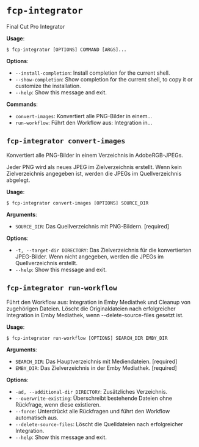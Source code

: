 # `fcp-integrator`

Final Cut Pro Integrator

**Usage**:

```console
$ fcp-integrator [OPTIONS] COMMAND [ARGS]...
```

**Options**:

* `--install-completion`: Install completion for the current shell.
* `--show-completion`: Show completion for the current shell, to copy it or customize the installation.
* `--help`: Show this message and exit.

**Commands**:

* `convert-images`: Konvertiert alle PNG-Bilder in einem...
* `run-workflow`: Führt den Workflow aus: Integration in...

## `fcp-integrator convert-images`

Konvertiert alle PNG-Bilder in einem Verzeichnis in AdobeRGB-JPEGs.

Jeder PNG wird als neues JPEG im Zielverzeichnis erstellt. Wenn kein Zielverzeichnis angegeben ist, werden die JPEGs im Quellverzeichnis abgelegt.

**Usage**:

```console
$ fcp-integrator convert-images [OPTIONS] SOURCE_DIR
```

**Arguments**:

* `SOURCE_DIR`: Das Quellverzeichnis mit PNG-Bildern.  [required]

**Options**:

* `-t, --target-dir DIRECTORY`: Das Zielverzeichnis für die konvertierten JPEG-Bilder. Wenn nicht angegeben, werden die JPEGs im Quellverzeichnis erstellt.
* `--help`: Show this message and exit.

## `fcp-integrator run-workflow`

Führt den Workflow aus: Integration in Emby Mediathek und Cleanup von zugehörigen Dateien.
Löscht die Originaldateien nach erfolgreicher Integration in Emby Mediathek, wenn --delete-source-files gesetzt ist.

**Usage**:

```console
$ fcp-integrator run-workflow [OPTIONS] SEARCH_DIR EMBY_DIR
```

**Arguments**:

* `SEARCH_DIR`: Das Hauptverzeichnis mit Mediendateien.  [required]
* `EMBY_DIR`: Das Zielverzeichnis in der Emby Mediathek.  [required]

**Options**:

* `-ad, --additional-dir DIRECTORY`: Zusätzliches Verzeichnis.
* `--overwrite-existing`: Überschreibt bestehende Dateien ohne Rückfrage, wenn diese existieren.
* `--force`: Unterdrückt alle Rückfragen und führt den Workflow automatisch aus.
* `--delete-source-files`: Löscht die Quelldateien nach erfolgreicher Integration.
* `--help`: Show this message and exit.
